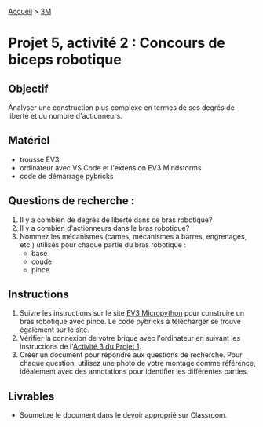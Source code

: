 [Accueil](./index.md) > [3M](./acceuil4M.md#projet-5--systèmes-mécaniques)

# Projet 5, activité 2 : Concours de biceps robotique

## Objectif

Analyser une construction plus complexe en termes de ses degrés de liberté et du nombre d'actionneurs.

## Matériel

- trousse EV3
- ordinateur avec VS Code et l'extension EV3 Mindstorms
- code de démarrage pybricks

## Questions de recherche :

1. Il y a combien de degrés de liberté dans ce bras robotique?
1. Il y a combien d'actionneurs dans le bras robotique?
1. Nommez les mécanismes (cames, mécanismes à barres, engrenages, etc.) utilisés pour chaque partie du bras robotique :
    - base
    - coude
    - pince


## Instructions

1. Suivre les instructions sur le site [EV3 Micropython](https://pybricks.com/ev3-micropython/examples/robot_arm.html) pour construire un bras robotique avec pince. Le code pybricks à télécharger se trouve également sur le site.
1. Vérifier la connexion de votre brique avec l'ordinateur en suivant les instructions de l'[Activité 3 du Projet 1](./p1-3m_act3.md).
1. Créer un document pour répondre aux questions de recherche. Pour chaque question, utilisez une photo de votre montage comme référence, idéalement avec des annotations pour identifier les différentes parties.


## Livrables

- Soumettre le document dans le devoir approprié sur Classroom.
